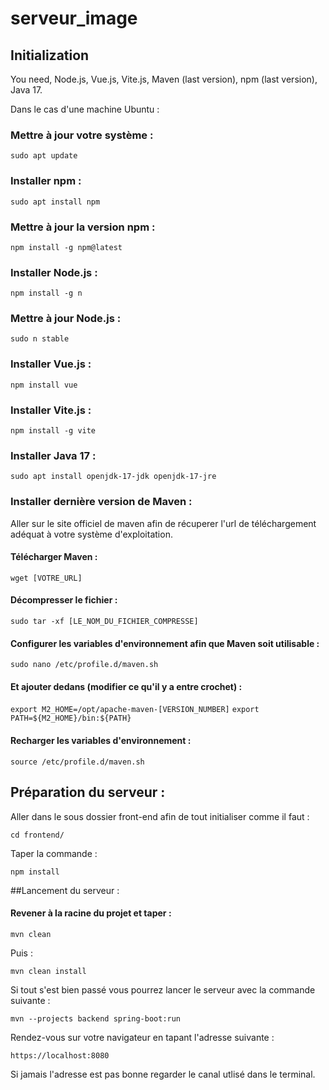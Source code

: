# serveur_image

## Initialization

You need, Node.js, Vue.js, Vite.js, Maven (last version), npm (last version), Java 17.

Dans le cas d'une machine Ubuntu :


### Mettre à jour votre système :
`sudo apt update`

### Installer npm :

`sudo apt install npm`

### Mettre à jour la version npm :

`npm install -g npm@latest`

### Installer Node.js :

```npm install -g n ```

### Mettre à jour Node.js :

```sudo n stable```

### Installer Vue.js :

```npm install vue```

### Installer Vite.js :

```npm install -g vite```

### Installer Java 17 :

```sudo apt install openjdk-17-jdk openjdk-17-jre```


### Installer dernière version de Maven :

Aller sur le site officiel de maven afin de récuperer l'url de téléchargement adéquat à votre système d'exploitation.

#### Télécharger Maven :

```wget [VOTRE_URL]```

#### Décompresser le fichier :

```sudo tar -xf [LE_NOM_DU_FICHIER_COMPRESSE]```

#### Configurer les variables d'environnement afin que Maven soit utilisable :

```sudo nano /etc/profile.d/maven.sh```

#### Et ajouter dedans (modifier ce qu'il y a entre crochet) :

```export M2_HOME=/opt/apache-maven-[VERSION_NUMBER]```
```export PATH=${M2_HOME}/bin:${PATH}```

#### Recharger les variables d'environnement : 

```source /etc/profile.d/maven.sh```

## Préparation du serveur :

Aller dans le sous dossier front-end afin de tout initialiser comme il faut : 

```cd frontend/```

Taper la commande : 

```npm install```

##Lancement du serveur :

#### Revener à la racine du projet et taper :

```mvn clean```

Puis : 

```mvn clean install```

Si tout s'est bien passé vous pourrez lancer le serveur avec la commande suivante : 

```mvn --projects backend spring-boot:run```

Rendez-vous sur votre navigateur en tapant l'adresse suivante : 

```https://localhost:8080```

Si jamais l'adresse est pas bonne regarder le canal utlisé dans le terminal.



